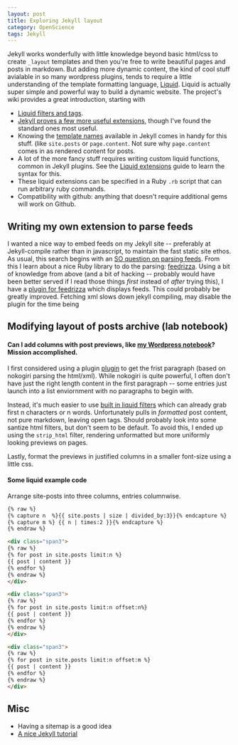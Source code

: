 ```yaml
---
layout: post
title: Exploring Jekyll layout 
category: OpenScience
tags: Jekyll
---
```


Jekyll works wonderfully with little knowledge beyond basic html/css to create `_layout` templates and then you're free to write beautiful pages and posts in markdown.  But adding more dynamic content, the kind of cool stuff avialable in so many wordpress plugins, tends to require a little understanding of the template formatting language, [Liquid](https://github.com/Shopify/liquid).  Liquid is actually super simple and powerful way to build a dynamic website.  The project's wiki provides a great introduction, starting with

* [Liquid filters and tags](https://github.com/Shopify/liquid/wiki/Liquid-for-Designers). 
* [Jekyll proves a few more useful extensions](https://github.com/mojombo/jekyll/wiki/Liquid-Extensions), though I've found the standard ones most useful.   
* Knowing the [template names](https://github.com/mojombo/jekyll/wiki/Template-Data) available in Jekyll comes in handy for this stuff. (like `site.posts` or `page.content`.  Not sure why `page.content` comes in as rendered content for posts.
* A lot of the more fancy stuff requires writing custom liquid functions, common in Jekyll plugins.  See the [Liquid extensions](https://github.com/Shopify/liquid/wiki/Liquid-for-Programmers) guide to learn the syntax for this.  
* These liquid extensions can be specified in a Ruby `.rb` script that can run arbitrary ruby commands.
* Compatibility with github: anything that doesn't require additional gems will work on Github.  

## Writing my own extension to parse feeds

I wanted a nice way to embed feeds on my Jekyll site -- preferably at Jekyll-compile rather than in javascript, to maintain the fast static site ethos.  As usual, this search begins with an [SO question on parsing feeds](http://stackoverflow.com/questions/10726916/can-i-embed-an-atom-feed-in-html5-with-the-embed-tag/10727291#10727291).  From this I learn about a nice Ruby library to do the parsing: [feedrizza](https://github.com/pauldix/feedzirra). Using a bit of knowledge from above (and a bit of hacking -- probably would have been better served if I read those things _first_ instead of _after_ trying this), I have a [plugin for feedrizza](https://github.com/cboettig/labnotebook/blob/master/_plugins/feedzirra/feedzirra.rb) which displays feeds. This could probably be greatly improved. Fetching xml slows down jekyll compiling, may disable the plugin for the time being

## Modifying layout of posts archive (lab notebook)

#### Can I add columns with post previews, like [my Wordpress notebook](http://carlboettiger.info/research/lab-notebook)? Mission accomplished. 

I first considered using a plugin [plugin](https://github.com/sebcioz/jekyll-only_first_p) to get the frist paragraph (based on nokogiri parsing the html/xml).  While nokogiri is quite powerful, I often don't have just the right length content in the first paragraph -- some entries just launch into a list enviornment with no paragraphs to begin with. 

Instead, it's much easier to use [built in liquid filters](https://github.com/Shopify/liquid/wiki/Liquid-for-Designers) which can already grab first n characters or n words.  Unfortunately pulls in _formatted_ post content, not pure markdown, leaving open tags.  Should probably look into some santize html filters, but don't seem to be default. To avoid this, I ended up using the `strip_html` filter, rendering unformatted but more uniformly looking previews on pages. 

Lastly, format the previews in justified columns in a smaller font-size using a little css. 


#### Some liquid example code

Arrange site-posts into three columns, entries columnwise. 


```html
{% raw %}
{% capture n  %}{{ site.posts | size | divided_by:3}}{% endcapture %}
{% capture m %} {{ n | times:2 }}{% endcapture %}
{% endraw %}

<div class="span3">
{% raw %}
{% for post in site.posts limit:n %}
{{ post | content }}
{% endfor %}
{% endraw %}
</div>

<div class="span3">
{% raw %}
{% for post in site.posts limit:n offset:n%}
{{ post | content }}
{% endfor %}
{% endraw %}
</div>

<div class="span3">
{% raw %}
{% for post in site.posts limit:n offset:m %}
{{ post | content }}
{% endfor %}
{% endraw %}
</div>
```


## Misc

* Having a sitemap is a good idea
* [A nice Jekyll tutorial](http://vitobotta.com/how-to-migrate-from-wordpress-to-jekyll/)
